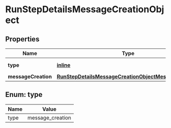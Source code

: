 
# RunStepDetailsMessageCreationObject

## Properties
Name | Type | Description | Notes
------------ | ------------- | ------------- | -------------
**type** | [**inline**](#Type) | Always &#x60;message_creation&#x60;. | 
**messageCreation** | [**RunStepDetailsMessageCreationObjectMessageCreation**](RunStepDetailsMessageCreationObjectMessageCreation.md) |  | 


<a id="Type"></a>
## Enum: type
Name | Value
---- | -----
type | message_creation



